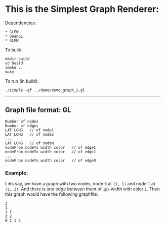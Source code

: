 # This is the Simplest Graph Renderer:

Dependencies:

    * GLEW
    * OpenGL
    * GLFW

To build:
    
    mkdir build
    cd build
    cmake ..
    make

To run (in build):

    ./simple -gf ../demo/demo_graph_1.gl


-----

## Graph file format: GL

    Number of nodes
    Number of edges
    LAT LONG   // of node1
    LAT LONG   // of node2
    ...
    LAT LONG   // of nodeN
    nodeFrom nodeTo width color   // of edge1
    nodeFrom nodeTo width color   // of edge2
    ...
    nodeFrom nodeTo width color   // of edgeN

### Example:
Lets say, we have a graph with two nodes, node `0` at `(1, 1)` and
node `1` at `(2, 2)`. And there is one edge between them of `1px` width
with color `1`. Then this graph would have the following graphfile:

    2
    1
    1 1
    2 2
    0 1 1 2
